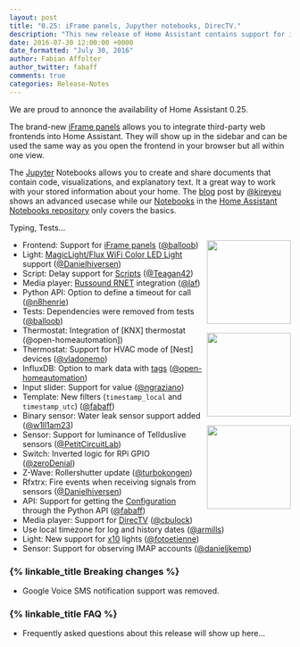 ```yaml
---
layout: post
title: "0.25: iFrame panels, Jupyther notebooks, DirecTV."
description: "This new release of Home Assistant contains support for iFrame panels."
date: 2016-07-30 12:00:00 +0000
date_formatted: "July 30, 2016"
author: Fabian Affolter
author_twitter: fabaff
comments: true
categories: Release-Notes
---
```


We are proud to annonce the availability of Home Assistant 0.25.

The brand-new [iFrame panels][panel] allows you to integrate third-party web frontends into Home Assistant. They will show up in the sidebar and can be used the same way as you open the frontend in your browser but all within one view. 

The [Jupyter] Notebooks allows you to create and share documents that contain code, visualizations, and explanatory text. It a great way to work with your stored information about your home. The [blog] post by [@kireyeu] shows an advanced usecase while our [Notebooks][jupyter-notebooks] in the [Home Assistant Notebooks repository][jupyter-repo] only covers the basics.

Typing, Tests...

<img src='/images/supported_brands/russound.png' style='clear: right; margin-left: 5px; border:none; box-shadow: none; float: right; margin-bottom: 16px;' width='150' /><img src='/images/supported_brands/jupyter.png' style='clear: right; margin-left: 5px; border:none; box-shadow: none; float: right; margin-bottom: 16px;' width='150' /><img src='/images/supported_brands/directv.png' style='clear: right; margin-left: 5px; border:none; box-shadow: none; float: right; margin-bottom: 16px;' width='150' />

- Frontend: Support for [iFrame panels][panel] ([@balloob])
- Light: [MagicLight/Flux WiFi Color LED Light][flux] support ([@Danielhiversen])
- Script: Delay support for [Scripts][script] ([@Teagan42])
- Media player: [Russound RNET][Russound] integration ([@laf]) 
- Python API: Option to define a timeout for call ([@n8henrie])
- Tests: Dependencies were removed from tests ([@balloob])
- Thermostat: Integration of [KNX] thermostat (@open-homeautomation])
- Thermostat: Support for HVAC mode of [Nest] devices ([@vladonemo])
- InfluxDB: Option to mark data with [tags] ([@open-homeautomation])
- Input slider: Support for value ([@ngraziano])
- Template: New filters (`timestamp_local` and `timestamp_utc`) ([@fabaff])
- Binary sensor: Water leak sensor support added ([@w1ll1am23])
- Sensor: Support for luminance of Tellduslive sensors ([@PetitCircuitLab])
- Switch: Inverted logic for RPi GPIO ([@zeroDenial])
- Z-Wave: Rollershutter update ([@turbokongen])
- Rfxtrx: Fire events when receiving signals from sensors ([@Danielhiversen])
- API: Support for getting the [Configuration] through the Python API ([@fabaff])
- Media player: Support for [DirecTV] ([@cbulock])
- Use local timezone for log and history dates ([@armills])
- Light: New support for [x10] lights ([@fotoetienne])
- Sensor: Support for observing IMAP accounts ([@danieljkemp])

### {% linkable_title Breaking changes %}

- Google Voice SMS notification support was removed.

### {% linkable_title FAQ %}

- Frequently asked questions about this release will show up here...

[@Danielhiversen]: https://github.com/Danielhiversen
[@balloob]: https://github.com/balloob
[@Teagan42]: https://github.com/Teagan42
[@laf]: https://github.com/laf
[@n8henrie]: https://github.com/n8henrie
[@usul27]: https://github.com/usul27
[@vladonemo]: https://github.com/vladonemo
[@open-homeautomation]: https://github.com/open-homeautomation
[@ngraziano]: https://github.com/ngraziano
[@fabaff]: https://github.com/fabaff
[@w1ll1am23]: https://github.com/w1ll1am23
[@PetitCircuitLab]: https://github.com/PetitCircuitLab
[@zeroDenial]: https://github.com/zeroDenial
[@turbokongen]: https://github.com/turbokongen
[@kireyeu]: https://github.com/kireyeu
[@cbulock]: https://github.com/cbulock
[@armills]: https://github.com/armills
[@fotoetienne]: https://github.com/fotoetienne
[@danieljkemp]: https://github.com/danieljkemp

[panel]: /components/planel_iframe/
[flux]: /component/light.flux_led/
[script]: /components/script/
[Russound]: /component/media_player.russound_rnet/
[tags]: /component/influxdb/ 
[filter]: /topics/templating/
[jupyter-notebooks]: /cookbook/#jupyter-notebooks
[jupyter-repo]: https://github.com/home-assistant/home-assistant-notebooks
[Jupyter]: http://jupyter.org/
[blog]: /blog/2016/07/23/internet-of-things-data-exploration-with-jupyter-notebooks/
[DirecTV]: /component/media_player.directv/
[Configuration]: /developers/python_api/
[x10]: /components/light.x10/
